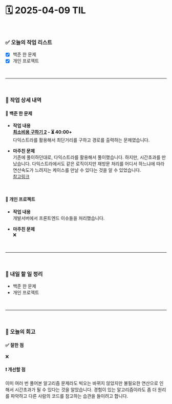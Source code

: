 # 🗓️ 2025-04-09 TIL

<br>

### ✅ 오늘의 작업 리스트  
- [x] 백준 한 문제
- [x] 개인 프로젝트

<br>

---

<br>

### 📌 작업 상세 내역  

#### 🔹 백준 한 문제
- **작업 내용**<br>
**[최소비용 구하기 2](https://www.acmicpc.net/problem/11779) - ⏳ 40:00+**<br>
다익스트라를 활용해서 최단거리를 구하고 경로를 출력하는 문제였습니다.

- **마주친 문제**<br>
기존에 풀이하던대로, 다익스트라를 활용해서 풀이했습니다. 하지만, 시간초과를 만났습니다. 다익스트라에서도 같은 로직이지만 재방문 처리를 어디서 하느냐에 따라 연산속도가 느려지는 케이스를 만날 수 있다는 것을 알 수 있었습니다.<br>
[참고링크](https://infossm.github.io/blog/2019/01/09/wrong-dijkstra/)

<br>

#### 🔹 개인 프로젝트
- **작업 내용**<br>
개발서버에서 프론트엔드 이슈들을 처리했습니다.

- **마주친 문제**<br>
❌

<br>

---

<br>

### 🚀 내일 할 일 정리  

- 백준 한 문제
- 개인 프로젝트

<br>

---

<br>

### 🧐 오늘의 회고  

#### ✅ 잘한 점
❌

#### ❗ 개선할 점
이미 여러 번 풀어본 알고리즘 문제라도 빅오는 바뀌지 않았지만 불필요한 연산으로 인해서 시간초과가 될 수 있다는 것을 알았습니다. 경험이 있는 알고리즘이라도 좀 더 원리를 파악하고 다른 사람의 코드를 참고하는 습관을 들이려고 합니다.


<br><br><br>